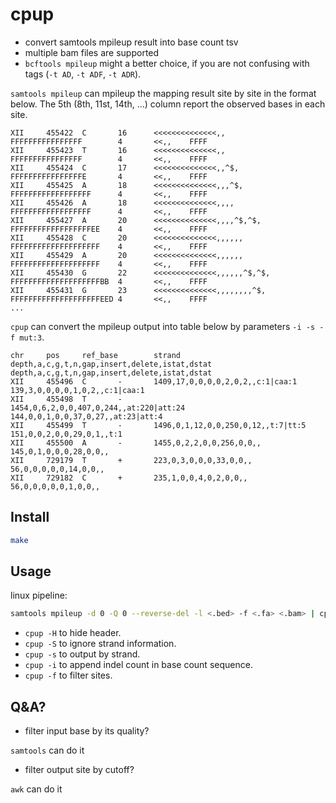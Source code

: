# cpup

- convert samtools mpileup result into base count tsv
- multiple bam files are supported
- `bcftools mpileup` might a better choice, if you are not confusing with tags
  (`-t AD`, `-t ADF`, `-t ADR`).

`samtools mpileup` can mpileup the mapping result site by site in the format
below. The 5th (8th, 11st, 14th, ...) column report the observed bases in each site.

```
XII     455422  C       16      <<<<<<<<<<<<<<,,        FFFFFFFFFFFFFFFF        4       <<,,    FFFF
XII     455423  T       16      <<<<<<<<<<<<<<,,        FFFFFFFFFFFFFFFF        4       <<,,    FFFF
XII     455424  C       17      <<<<<<<<<<<<<<,,^$,     FFFFFFFFFFFFFFFFE       4       <<,,    FFFF
XII     455425  A       18      <<<<<<<<<<<<<<,,,^$,    FFFFFFFFFFFFFFFFFF      4       <<,,    FFFF
XII     455426  A       18      <<<<<<<<<<<<<<,,,,      FFFFFFFFFFFFFFFFFF      4       <<,,    FFFF
XII     455427  A       20      <<<<<<<<<<<<<<,,,,^$,^$,        FFFFFFFFFFFFFFFFFFEE    4       <<,,    FFFF
XII     455428  C       20      <<<<<<<<<<<<<<,,,,,,    FFFFFFFFFFFFFFFFFFFF    4       <<,,    FFFF
XII     455429  A       20      <<<<<<<<<<<<<<,,,,,,    FFFFFFFFFFFFFFFFFFFF    4       <<,,    FFFF
XII     455430  G       22      <<<<<<<<<<<<<<,,,,,,^$,^$,      FFFFFFFFFFFFFFFFFFFFBB  4       <<,,    FFFF
XII     455431  G       23      <<<<<<<<<<<<<<,,,,,,,,^$,       FFFFFFFFFFFFFFFFFFFFEED 4       <<,,    FFFF
...
```

`cpup` can convert the mpileup output into table below by parameters `-i -s -f mut:3`.

```
chr     pos     ref_base        strand  depth,a,c,g,t,n,gap,insert,delete,istat,dstat           depth,a,c,g,t,n,gap,insert,delete,istat,dstat
XII     455496  C       -       1409,17,0,0,0,0,2,0,2,,c:1|caa:1        139,3,0,0,0,0,1,0,2,,c:1|caa:1
XII     455498  T       -       1454,0,6,2,0,0,407,0,244,,at:220|att:24 144,0,0,1,0,0,37,0,27,,at:23|att:4
XII     455499  T       -       1496,0,1,12,0,0,250,0,12,,t:7|tt:5      151,0,0,2,0,0,29,0,1,,t:1
XII     455500  A       -       1455,0,2,2,0,0,256,0,0,,        145,0,1,0,0,0,28,0,0,,
XII     729179  T       +       223,0,3,0,0,0,33,0,0,,  56,0,0,0,0,0,14,0,0,,
XII     729182  C       +       235,1,0,0,4,0,2,0,0,,   56,0,0,0,0,0,1,0,0,,
```

## Install

```bash
make
```

## Usage

linux pipeline:

```bash
samtools mpileup -d 0 -Q 0 --reverse-del -l <.bed> -f <.fa> <.bam> | cpup
```

- `cpup -H` to hide header.
- `cpup -S` to ignore strand information.
- `cpup -s` to output by strand.
- `cpup -i` to append indel count in base count sequence.
- `cpup -f` to filter sites.

## Q&A?

- filter input base by its quality?

`samtools` can do it

- filter output site by cutoff?

`awk` can do it

